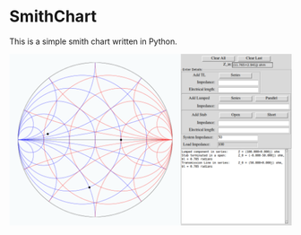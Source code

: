 # SmithChart
This is a simple smith chart written in Python.

<p align="center">
  <img src="https://github.com/marmalmstudent/SmithChart/blob/master/screenshot.png" alt="Smith Chart">
</p>
